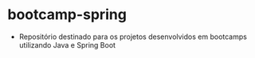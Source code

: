 # bootcamp-spring

- Repositório destinado para os projetos desenvolvidos em bootcamps utilizando Java e Spring Boot